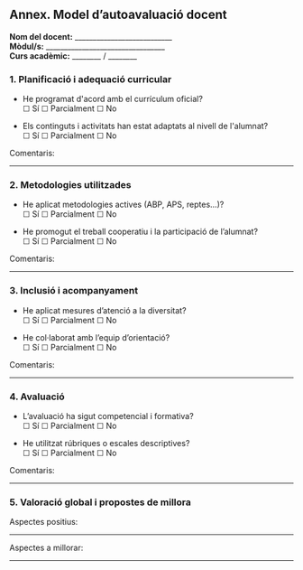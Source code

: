 ## Annex. Model d’autoavaluació docent

**Nom del docent:** ___________________________  
**Mòdul/s:** _________________________________  
**Curs acadèmic:** ________ / ________  

### 1. Planificació i adequació curricular
- He programat d'acord amb el currículum oficial?  
  ☐ Sí   ☐ Parcialment   ☐ No

- Els continguts i activitats han estat adaptats al nivell de l'alumnat?  
  ☐ Sí   ☐ Parcialment   ☐ No

Comentaris:
_____________________________________________________

### 2. Metodologies utilitzades
- He aplicat metodologies actives (ABP, APS, reptes...)?  
  ☐ Sí   ☐ Parcialment   ☐ No

- He promogut el treball cooperatiu i la participació de l’alumnat?  
  ☐ Sí   ☐ Parcialment   ☐ No

Comentaris:
_____________________________________________________

### 3. Inclusió i acompanyament
- He aplicat mesures d’atenció a la diversitat?  
  ☐ Sí   ☐ Parcialment   ☐ No

- He col·laborat amb l’equip d’orientació?  
  ☐ Sí   ☐ Parcialment   ☐ No

Comentaris:
_____________________________________________________

### 4. Avaluació
- L’avaluació ha sigut competencial i formativa?  
  ☐ Sí   ☐ Parcialment   ☐ No

- He utilitzat rúbriques o escales descriptives?  
  ☐ Sí   ☐ Parcialment   ☐ No

Comentaris:
_____________________________________________________

### 5. Valoració global i propostes de millora
Aspectes positius:
_____________________________________________________

Aspectes a millorar:
_____________________________________________________
